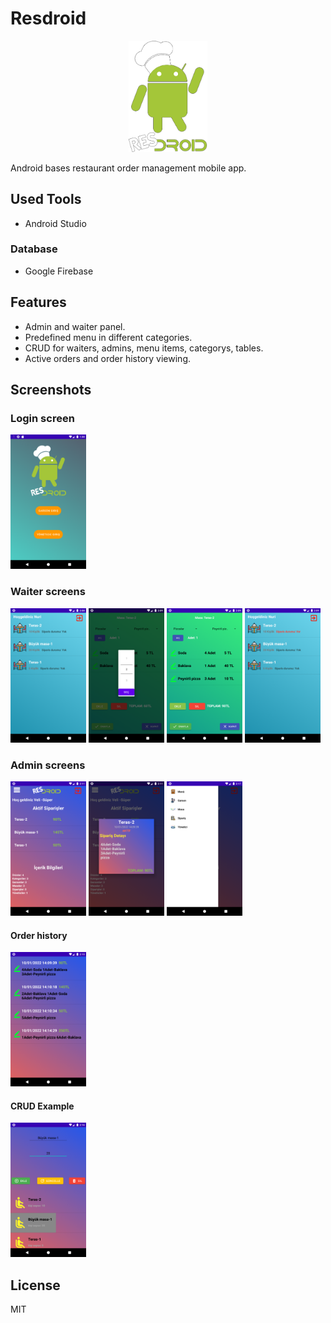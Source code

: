 # Resdroid

<p align="center">
  <img src="./images/logo.png" width="25%"> 
</p>
Android bases restaurant order management mobile app.

## Used Tools
- Android Studio
### Database
- Google Firebase

## Features
- Admin and waiter panel.
- Predefined menu in different categories.
- CRUD for waiters, admins, menu items, categorys, tables.
- Active orders and order history viewing.

## Screenshots

### Login screen
<p>
  <img src="./images/1.png" width="24%"> 
</p>

### Waiter screens
<p>
  <img src="./images/2.png" width="24%">
  <img src="./images/9.png" width="24%">
  <img src="./images/3.png" width="24%"> 
  <img src="./images/6.png" width="24%"> 
</p>

### Admin screens
<p>
  <img src="./images/4.png" width="24%">
  <img src="./images/5.png" width="24%">
  <img src="./images/7.png" width="24%"> 
</p>

#### Order history
<p>
  <img src="./images/8.png" width="24%">
</p>

#### CRUD Example
<p>
  <img src="./images/10.png" width="24%">
</p>

## License
MIT

